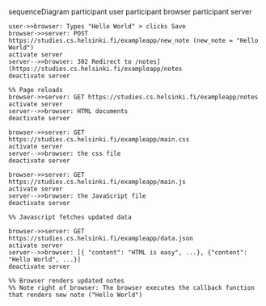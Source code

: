 sequenceDiagram
    participant user
    participant browser
    participant server

    user->>browser: Types "Hello World" > clicks Save
    browser->>server: POST https://studies.cs.helsinki.fi/exampleapp/new_note (new_note = "Hello World")
    activate server
    server-->>browser: 302 Redirect to /notes](https://studies.cs.helsinki.fi/exampleapp/notes
    deactivate server

    %% Page reloads
    browser->>server: GET https://studies.cs.helsinki.fi/exampleapp/notes
    activate server
    server-->>browser: HTML documents
    deactivate server

    browser->>server: GET https://studies.cs.helsinki.fi/exampleapp/main.css
    activate server
    server-->>browser: the css file
    deactivate server

    browser->>server: GET https://studies.cs.helsinki.fi/exampleapp/main.js
    activate server
    server-->>browser: the JavaScript file
    deactivate server

    %% Javascript fetches updated data
    
    browser->>server: GET https://studies.cs.helsinki.fi/exampleapp/data.json
    activate server
    server-->>browser: [{ "content": "HTML is easy", ...}, {"content": "Hello World", ...}]
    deactivate server
    
    %% Browser renders updated notes
    %% Note right of browser: The browser executes the callback function that renders new note ("Hello World")
